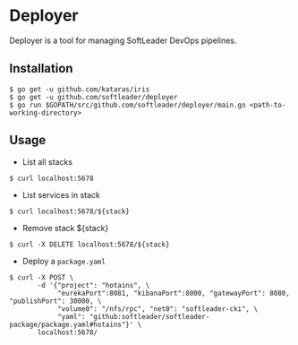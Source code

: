 # Deployer

Deployer is a tool for managing SoftLeader DevOps pipelines.

## Installation

```
$ go get -u github.com/kataras/iris
$ go get -u github.com/softleader/deployer
$ go run $GOPATH/src/github.com/softleader/deployer/main.go <path-to-working-directory>
```

## Usage

- List all stacks

```
$ curl localhost:5678
```

- List services in stack

```
$ curl localhost:5678/${stack}
```

- Remove stack ${stack}

```
$ curl -X DELETE localhost:5678/${stack}
```

- Deploy a `package.yaml`

```
$ curl -X POST \
       -d '{"project": "hotains", \
            "eurekaPort":8081, "kibanaPort":8000, "gatewayPort": 8080, "publishPort": 30000, \
            "volume0": "/nfs/rpc", "net0": "softleader-cki", \
            "yaml": "github:softleader/softleader-package/package.yaml#hotains"}' \
       localhost:5678/
```
